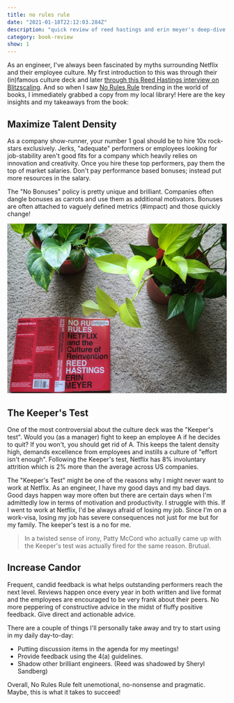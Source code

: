 ```yaml
---
title: no rules rule
date: "2021-01-18T22:12:03.284Z"
description: "quick review of reed hastings and erin meyer's deep-dive into the unique culture traits that makes netflix thrive"
category: book-review
show: 1
---
```


As an engineer, I've always been fascinated by myths surrounding Netflix and their employee culture. My first introduction to this was through their (in)famous culture deck and later [through this Reed Hastings interview on Blitzscaling](https://www.youtube.com/watch?v=jYhP08uuffs). And so when I saw [No Rules Rule](https://www.goodreads.com/book/show/49099937-no-rules-rules) trending in the world of books, I immediately grabbed a copy from my local library! Here are the key insights and my takeaways from the book:

## Maximize Talent Density

As a company show-runner, your number 1 goal should be to hire 10x rock-stars exclusively. Jerks, "adequate" performers or employees looking for job-stability aren't good fits for a company which heavily relies on innovation and creativity. Once you hire these top performers, pay them the top of market salaries. Don't pay performance based bonuses; instead put more resources in the salary. 

The "No Bonuses" policy is pretty unique and brilliant. Companies often dangle bonuses as carrots and use them as additional motivators. Bonuses are often attached to vaguely defined metrics (#impact) and those quickly change!

![Hard-covers > e-books](./preview.jpg)

## The Keeper's Test

One of the most controversial about the culture deck was the "Keeper's test". Would you (as a manager) fight to keep an employee A if he decides to quit? If you won't, you should get rid of A. This keeps the talent density high, demands excellence from employees and instills a culture of "effort isn't enough". Following the Keeper's test, Netflix has 8% involuntary attrition which is 2% more than the average across US companies.

The "Keeper's Test" might be one of the reasons why I might never want to work at Netflix. As an engineer, I have my good days and my bad days. Good days happen way more often but there are certain days when I'm admittedly low in terms of motivation and productivity. I struggle with this. If I went to work at Netflix, I'd be always afraid of losing my job. Since I'm on a work-visa, losing my job has severe consequences not just for me but for my family. The keeper's test is a no for me.

> In a twisted sense of irony, Patty McCord who actually came up with the Keeper's test was actually fired for the same reason. Brutual.

## Increase Candor

Frequent, candid feedback is what helps outstanding performers reach the next level. Reviews happen once every year in both written and live format and the employees are encouraged to be very frank about their peers. No more peppering of constructive advice in the midst of fluffy positive feedback. Give direct and actionable advice. 

There are a couple of things I'll personally take away and try to start using in my daily day-to-day:
- Putting discussion items in the agenda for my meetings!
- Provide feedback using the 4(a) guidelines. 
- Shadow other brilliant engineers. (Reed was shadowed by Sheryl Sandberg)

Overall, No Rules Rule felt unemotional, no-nonsense and pragmatic. Maybe, this is what it takes to succeed!